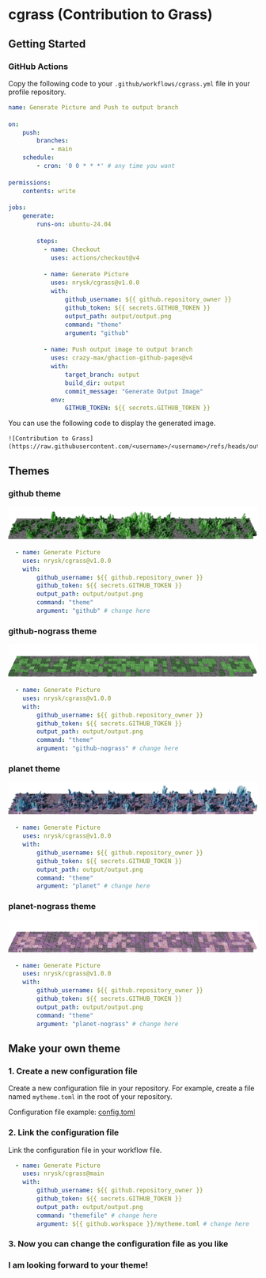 # cgrass (Contribution to Grass)

## Getting Started

### GitHub Actions
Copy the following code to your `.github/workflows/cgrass.yml` file in your profile repository.

```yaml
name: Generate Picture and Push to output branch

on:
    push:
        branches:
            - main
    schedule:
        - cron: '0 0 * * *' # any time you want
    
permissions:
    contents: write

jobs:
    generate:
        runs-on: ubuntu-24.04

        steps:
          - name: Checkout
            uses: actions/checkout@v4

          - name: Generate Picture
            uses: nrysk/cgrass@v1.0.0
            with:
                github_username: ${{ github.repository_owner }}
                github_token: ${{ secrets.GITHUB_TOKEN }}
                output_path: output/output.png
                command: "theme"
                argument: "github"

          - name: Push output image to output branch
            uses: crazy-max/ghaction-github-pages@v4
            with:
                target_branch: output
                build_dir: output
                commit_message: "Generate Output Image"
            env:
                GITHUB_TOKEN: ${{ secrets.GITHUB_TOKEN }}
```

You can use the following code to display the generated image.
```
![Contribution to Grass](https://raw.githubusercontent.com/<username>/<username>/refs/heads/output/output.png)
```

## Themes
### github theme
![github theme](img/github.png)

```yaml
  - name: Generate Picture
    uses: nrysk/cgrass@v1.0.0
    with:
        github_username: ${{ github.repository_owner }}
        github_token: ${{ secrets.GITHUB_TOKEN }}
        output_path: output/output.png
        command: "theme"
        argument: "github" # change here
```

### github-nograss theme
![github-nograss theme](img/github-nograss.png)

```yaml
  - name: Generate Picture
    uses: nrysk/cgrass@v1.0.0
    with:
        github_username: ${{ github.repository_owner }}
        github_token: ${{ secrets.GITHUB_TOKEN }}
        output_path: output/output.png
        command: "theme"
        argument: "github-nograss" # change here
```

### planet theme
![planet theme](img/planet.png)

```yaml
  - name: Generate Picture
    uses: nrysk/cgrass@v1.0.0
    with:
        github_username: ${{ github.repository_owner }}
        github_token: ${{ secrets.GITHUB_TOKEN }}
        output_path: output/output.png
        command: "theme"
        argument: "planet" # change here
```

### planet-nograss theme
![planet-nograss theme](img/planet-nograss.png)

```yaml
  - name: Generate Picture
    uses: nrysk/cgrass@v1.0.0
    with:
        github_username: ${{ github.repository_owner }}
        github_token: ${{ secrets.GITHUB_TOKEN }}
        output_path: output/output.png
        command: "theme"
        argument: "planet-nograss" # change here
```

## Make your own theme

### 1. Create a new configuration file
Create a new configuration file in your repository. For example, create a file named `mytheme.toml` in the root of your repository.

Configuration file example: [config.toml](config.toml)

### 2. Link the configuration file
Link the configuration file in your workflow file.

```yaml
  - name: Generate Picture
    uses: nrysk/cgrass@main
    with:
        github_username: ${{ github.repository_owner }}
        github_token: ${{ secrets.GITHUB_TOKEN }}
        output_path: output/output.png
        command: "themefile" # change here
        argument: ${{ github.workspace }}/mytheme.toml # change here
```

### 3. Now you can change the configuration file as you like

### I am looking forward to your theme!
